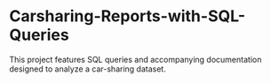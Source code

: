 # Carsharing-Reports-with-SQL-Queries
This project features SQL queries and accompanying documentation designed to analyze a car-sharing dataset.
